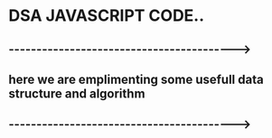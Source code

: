 # DSA JAVASCRIPT CODE..

## ----------------------------------------->

## here we are emplimenting some usefull data structure and algorithm

## ----------------------------------------->
